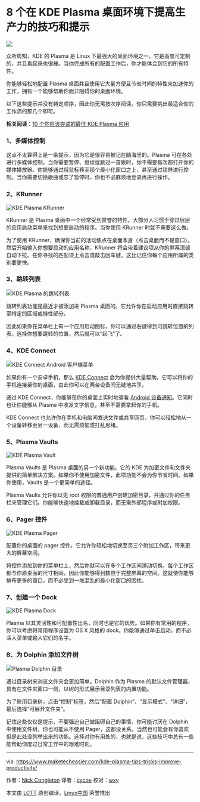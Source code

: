 8 个在 KDE Plasma 桌面环境下提高生产力的技巧和提示
======

![](https://www.maketecheasier.com/assets/uploads/2018/01/kde-plasma-desktop-featured.jpg)

众所周知，KDE 的 Plasma 是 Linux 下最强大的桌面环境之一。它是高度可定制的，并且看起来也很棒。当你完成所有的配置工作后，你才能体会到它的所有特性。

你能够轻松地配置 Plasma 桌面并且使用它大量方便且节省时间的特性来加速你的工作，拥有一个能够帮助你而非阻碍你的桌面环境。

以下这些提示并没有特定顺序，因此你无需按次序阅读。你只需要挑出最适合你的工作流的那几个即可。

**相关阅读**：[10 个你应该尝试的最佳 KDE Plasma 应用][1]

### 1、多媒体控制

这点不太算得上是一条提示，因为它是很容易被记在脑海里的。Plasma 可在各处进行多媒体控制。当你需要暂停、继续或跳过一首歌时，你不需要每次都打开你的媒体播放器。你能够通过将鼠标移至那个最小化窗口之上，甚至通过锁屏进行控制。当你需要切换歌曲或忘了暂停时，你也不必麻烦地登录再进行操作。

### 2、KRunner

![KDE Plasma KRunner][2]

KRunner 是 Plasma 桌面中一个经常受到赞誉的特性。大部分人习惯于穿过层层的应用启动菜单来找到想要启动的程序。当你使用 KRunner 时就不需要这么做。

为了使用 KRunner，确保你当前的活动焦点在桌面本身（点击桌面而不是窗口）。然后开始输入你想要启动的应用名称，KRunner 将会带着建议项从你的屏幕顶部自动下拉。在你寻找的匹配项上点击或敲击回车键。这比记住你每个应用所属的类别要更快。

### 3、跳转列表

![KDE Plasma 的跳转列表][3]

跳转列表功能是最近才被添加进 Plasma 桌面的。它允许你在启动应用时直接跳转至特定的区域或特性部分。

因此如果你在菜单栏上有一个应用启动图标，你可以通过右键得到可跳转位置的列表。选择你想要跳转的位置，然后就可以“起飞”了。

### 4、KDE Connect

![KDE Connect Android 客户端菜单][4]

如果你有一个安卓手机，那么 [KDE Connect][5] 会为你提供大量帮助。它可以将你的手机连接至你的桌面，由此你可以在两台设备间无缝地共享。

通过 KDE Connect，你能够在你的桌面上实时地查看 [Android 设备通知][6]。它同时也让你能够从 Plasma 中收发文字信息，甚至不需要拿起你的手机。

KDE Connect 也允许你在手机和电脑间发送文件或共享网页。你可以轻松地从一个设备转移至另一设备，而无需烦恼或打乱思绪。

### 5、Plasma Vaults

![KDE Plasma Vault][7]

Plasma Vaults 是 Plasma 桌面的另一个新功能。它的 KDE 为加密文件和文件夹提供的简单解决方案。如果你不使用加密文件，此项功能不会为你节省时间。如果你使用，Vaults 是一个更简单的途径。

Plasma Vaults 允许你以无 root 权限的普通用户创建加密目录，并通过你的任务栏来管理它们。你能够快速地挂载或卸载目录，而无需外部程序或附加权限。

### 6、Pager 控件

![KDE Plasma Pager][8]

配置你的桌面的 pager 控件。它允许你轻松地切换至另三个附加工作区，带来更大的屏幕空间。

将控件添加到你的菜单栏上，然后你就可以在多个工作区间滑动切换。每个工作区都与你原桌面的尺寸相同，因此你能够得到数倍于完整屏幕的空间。这就使你能够排布更多的窗口，而不必受到一堆混乱的最小化窗口的困扰。

### 7、创建一个 Dock

![KDE Plasma Dock][9]

Plasma 以其灵活性和可配置性出名，同时也是它的优势。如果你有常用的程序，你可以考虑将常用程序设置为 OS X 风格的 dock。你能够通过单击启动，而不必深入菜单或输入它们的名字。

### 8、为 Dolphin 添加文件树

![Plasma Dolphin 目录][10]

通过目录树来浏览文件夹会更加简单。Dolphin 作为 Plasma 的默认文件管理器，具有在文件夹窗口一侧，以树的形式展示目录列表的内置功能。

为了启用目录树，点击“控制”标签，然后“配置 Dolphin”、“显示模式”、“详细”，最后选择“可展开文件夹”。

记住这些仅仅是提示，不要强迫自己做阻碍自己的事情。你可能讨厌在 Dolphin 中使用文件树，你也可能从不使用 Pager，这都没关系。当然也可能会有你喜欢但是此处没列举出来的功能。选择对你有用处的，也就是说，这些技巧中总有一些能帮助你度过日常工作中的艰难时刻。

--------------------------------------------------------------------------------

via: https://www.maketecheasier.com/kde-plasma-tips-tricks-improve-productivity/

作者：[Nick Congleton][a]
译者：[cycoe](https://github.com/cycoe)
校对：[wxy](https://github.com/wxy)

本文由 [LCTT](https://github.com/LCTT/TranslateProject) 原创编译，[Linux中国](https://linux.cn/) 荣誉推出

[a]:https://www.maketecheasier.com/author/nickcongleton/
[1]:https://www.maketecheasier.com/10-best-kde-plasma-applications/ (10 of the Best KDE Plasma Applications You Should Try)
[2]:https://www.maketecheasier.com/assets/uploads/2017/10/pe-krunner.jpg (KDE Plasma KRunner)
[3]:https://www.maketecheasier.com/assets/uploads/2017/10/pe-jumplist.jpg (KDE Plasma Jump Lists)
[4]:https://www.maketecheasier.com/assets/uploads/2017/05/kde-connect-menu-e1494899929112.jpg (KDE Connect Menu Android)
[5]:https://www.maketecheasier.com/send-receive-sms-linux-kde-connect/
[6]:https://www.maketecheasier.com/android-notifications-ubuntu-kde-connect/
[7]:https://www.maketecheasier.com/assets/uploads/2017/10/pe-vault.jpg (KDE Plasma Vault)
[8]:https://www.maketecheasier.com/assets/uploads/2017/10/pe-pager.jpg (KDE Plasma Pager)
[9]:https://www.maketecheasier.com/assets/uploads/2017/10/pe-dock.jpg (KDE Plasma Dock)
[10]:https://www.maketecheasier.com/assets/uploads/2017/10/pe-dolphin.jpg (Plasma Dolphin Directory)
